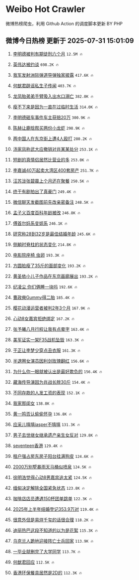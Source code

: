 # Weibo Hot Crawler 



微博热榜爬虫，利用 Github Action 的调度脚本更新 BY PHP 


## 微博今日热榜 更新于 2025-07-31 15:01:09 
1. [李明德被判有期徒刑六个月](https://s.weibo.com/weibo?q=%23%E6%9D%8E%E6%98%8E%E5%BE%B7%E8%A2%AB%E5%88%A4%E6%9C%89%E6%9C%9F%E5%BE%92%E5%88%91%E5%85%AD%E4%B8%AA%E6%9C%88%23&t=31&band_rank=1&Refer=top) `12.5M 🔥` 

1. [英伟达被约谈](https://s.weibo.com/weibo?q=%23%E8%8B%B1%E4%BC%9F%E8%BE%BE%E8%A2%AB%E7%BA%A6%E8%B0%88%23&t=31&band_rank=2&Refer=top) `698.2K 🔥` 

1. [我军发射洲际弹道导弹独家披露](https://s.weibo.com/weibo?q=%23%E6%88%91%E5%86%9B%E5%8F%91%E5%B0%84%E6%B4%B2%E9%99%85%E5%BC%B9%E9%81%93%E5%AF%BC%E5%BC%B9%E7%8B%AC%E5%AE%B6%E6%8A%AB%E9%9C%B2%23&t=31&band_rank=3&Refer=top) `417.6K 🔥` 

1. [何猷君辟谣私生子传闻](https://s.weibo.com/weibo?q=%23%E4%BD%95%E7%8C%B7%E5%90%9B%E8%BE%9F%E8%B0%A3%E7%A7%81%E7%94%9F%E5%AD%90%E4%BC%A0%E9%97%BB%23&t=31&band_rank=4&Refer=top) `403.7K 🔥` 

1. [龙凤胎弟弟手臂吸入出水口溺亡](https://s.weibo.com/weibo?q=%23%E9%BE%99%E5%87%A4%E8%83%8E%E5%BC%9F%E5%BC%9F%E6%89%8B%E8%87%82%E5%90%B8%E5%85%A5%E5%87%BA%E6%B0%B4%E5%8F%A3%E6%BA%BA%E4%BA%A1%23&t=31&band_rank=5&Refer=top) `382.0K 🔥` 

1. [瘦不下来是因为一直在过临时生活](https://s.weibo.com/weibo?q=%E7%98%A6%E4%B8%8D%E4%B8%8B%E6%9D%A5%E6%98%AF%E5%9B%A0%E4%B8%BA%E4%B8%80%E7%9B%B4%E5%9C%A8%E8%BF%87%E4%B8%B4%E6%97%B6%E7%94%9F%E6%B4%BB&t=31&band_rank=6&Refer=top) `314.0K 🔥` 

1. [李明德砸车事件车主获赔20万](https://s.weibo.com/weibo?q=%23%E6%9D%8E%E6%98%8E%E5%BE%B7%E7%A0%B8%E8%BD%A6%E4%BA%8B%E4%BB%B6%E8%BD%A6%E4%B8%BB%E8%8E%B7%E8%B5%9420%E4%B8%87%23&t=31&band_rank=7&Refer=top) `300.9K 🔥` 

1. [陈赫让鹿晗帮买两份小龙虾](https://s.weibo.com/weibo?q=%23%E9%99%88%E8%B5%AB%E8%AE%A9%E9%B9%BF%E6%99%97%E5%B8%AE%E4%B9%B0%E4%B8%A4%E4%BB%BD%E5%B0%8F%E9%BE%99%E8%99%BE%23&t=31&band_rank=8&Refer=top) `298.9K 🔥` 

1. [两中国人在东京街上遭4人殴打](https://s.weibo.com/weibo?q=%23%E4%B8%A4%E4%B8%AD%E5%9B%BD%E4%BA%BA%E5%9C%A8%E4%B8%9C%E4%BA%AC%E8%A1%97%E4%B8%8A%E9%81%AD4%E4%BA%BA%E6%AE%B4%E6%89%93%23&t=31&band_rank=9&Refer=top) `280.2K 🔥` 

1. [汤家凤称武大应撤销对肖某某处分](https://s.weibo.com/weibo?q=%23%E6%B1%A4%E5%AE%B6%E5%87%A4%E7%A7%B0%E6%AD%A6%E5%A4%A7%E5%BA%94%E6%92%A4%E9%94%80%E5%AF%B9%E8%82%96%E6%9F%90%E6%9F%90%E5%A4%84%E5%88%86%23&t=31&band_rank=10&Refer=top) `253.1K 🔥` 

1. [短剧的真情侣居然比营业的多](https://s.weibo.com/weibo?q=%E7%9F%AD%E5%89%A7%E7%9A%84%E7%9C%9F%E6%83%85%E4%BE%A3%E5%B1%85%E7%84%B6%E6%AF%94%E8%90%A5%E4%B8%9A%E7%9A%84%E5%A4%9A&t=31&band_rank=11&Refer=top) `253.0K 🔥` 

1. [李嘉诚40万起卖大湾区400套房产](https://s.weibo.com/weibo?q=%23%E6%9D%8E%E5%98%89%E8%AF%9A40%E4%B8%87%E8%B5%B7%E5%8D%96%E5%A4%A7%E6%B9%BE%E5%8C%BA400%E5%A5%97%E6%88%BF%E4%BA%A7%23&t=31&band_rank=12&Refer=top) `251.7K 🔥` 

1. [汪苏泷张碧晨上个月还在聚餐](https://s.weibo.com/weibo?q=%23%E6%B1%AA%E8%8B%8F%E6%B3%B7%E5%BC%A0%E7%A2%A7%E6%99%A8%E4%B8%8A%E4%B8%AA%E6%9C%88%E8%BF%98%E5%9C%A8%E8%81%9A%E9%A4%90%23&t=31&band_rank=13&Refer=top) `250.5K 🔥` 

1. [终于有剧拍出了真豪门](https://s.weibo.com/weibo?q=%E7%BB%88%E4%BA%8E%E6%9C%89%E5%89%A7%E6%8B%8D%E5%87%BA%E4%BA%86%E7%9C%9F%E8%B1%AA%E9%97%A8&t=31&band_rank=14&Refer=top) `249.4K 🔥` 

1. [微信聊天发截图前先改亲密备注](https://s.weibo.com/weibo?q=%E5%BE%AE%E4%BF%A1%E8%81%8A%E5%A4%A9%E5%8F%91%E6%88%AA%E5%9B%BE%E5%89%8D%E5%85%88%E6%94%B9%E4%BA%B2%E5%AF%86%E5%A4%87%E6%B3%A8&t=31&band_rank=15&Refer=top) `248.5K 🔥` 

1. [孟子义百度百科年龄被改](https://s.weibo.com/weibo?q=%23%E5%AD%9F%E5%AD%90%E4%B9%89%E7%99%BE%E5%BA%A6%E7%99%BE%E7%A7%91%E5%B9%B4%E9%BE%84%E8%A2%AB%E6%94%B9%23&t=31&band_rank=16&Refer=top) `246.8K 🔥` 

1. [傅首尔妈系变姐系](https://s.weibo.com/weibo?q=%E5%82%85%E9%A6%96%E5%B0%94%E5%A6%88%E7%B3%BB%E5%8F%98%E5%A7%90%E7%B3%BB&t=31&band_rank=17&Refer=top) `246.1K 🔥` 

1. [研究称28到32岁是最佳结婚年龄](https://s.weibo.com/weibo?q=%23%E7%A0%94%E7%A9%B6%E7%A7%B028%E5%88%B032%E5%B2%81%E6%98%AF%E6%9C%80%E4%BD%B3%E7%BB%93%E5%A9%9A%E5%B9%B4%E9%BE%84%23&t=31&band_rank=18&Refer=top) `245.6K 🔥` 

1. [侧躺时脊柱的状态变化](https://s.weibo.com/weibo?q=%E4%BE%A7%E8%BA%BA%E6%97%B6%E8%84%8A%E6%9F%B1%E7%9A%84%E7%8A%B6%E6%80%81%E5%8F%98%E5%8C%96&t=31&band_rank=19&Refer=top) `214.8K 🔥` 

1. [电影院座椅 虫卵](https://s.weibo.com/weibo?q=%E7%94%B5%E5%BD%B1%E9%99%A2%E5%BA%A7%E6%A4%85%20%E8%99%AB%E5%8D%B5&t=31&band_rank=20&Refer=top) `193.3K 🔥` 

1. [方圆脸瘦了35斤的面部变化](https://s.weibo.com/weibo?q=%E6%96%B9%E5%9C%86%E8%84%B8%E7%98%A6%E4%BA%8635%E6%96%A4%E7%9A%84%E9%9D%A2%E9%83%A8%E5%8F%98%E5%8C%96&t=31&band_rank=21&Refer=top) `193.2K 🔥` 

1. [黄圣依小儿子作品在东京画廊展出](https://s.weibo.com/weibo?q=%23%E9%BB%84%E5%9C%A3%E4%BE%9D%E5%B0%8F%E5%84%BF%E5%AD%90%E4%BD%9C%E5%93%81%E5%9C%A8%E4%B8%9C%E4%BA%AC%E7%94%BB%E5%BB%8A%E5%B1%95%E5%87%BA%23&t=31&band_rank=22&Refer=top) `193.2K 🔥` 

1. [纪凌尘 你们俩睡一块吗](https://s.weibo.com/weibo?q=%E7%BA%AA%E5%87%8C%E5%B0%98%20%E4%BD%A0%E4%BB%AC%E4%BF%A9%E7%9D%A1%E4%B8%80%E5%9D%97%E5%90%97&t=31&band_rank=23&Refer=top) `192.6K 🔥` 

1. [曹政奭Gummy得二胎](https://s.weibo.com/weibo?q=%23%E6%9B%B9%E6%94%BF%E5%A5%ADGummy%E5%BE%97%E4%BA%8C%E8%83%8E%23&t=31&band_rank=24&Refer=top) `185.4K 🔥` 

1. [樱花动漫运营者被判2年3个月](https://s.weibo.com/weibo?q=%23%E6%A8%B1%E8%8A%B1%E5%8A%A8%E6%BC%AB%E8%BF%90%E8%90%A5%E8%80%85%E8%A2%AB%E5%88%A42%E5%B9%B43%E4%B8%AA%E6%9C%88%23&t=31&band_rank=25&Refer=top) `167.9K 🔥` 

1. [心动8女嘉宾拒绝绑定](https://s.weibo.com/weibo?q=%E5%BF%83%E5%8A%A88%E5%A5%B3%E5%98%89%E5%AE%BE%E6%8B%92%E7%BB%9D%E7%BB%91%E5%AE%9A&t=31&band_rank=26&Refer=top) `167.2K 🔥` 

1. [张予曦八月行程让我有点晕字](https://s.weibo.com/weibo?q=%23%E5%BC%A0%E4%BA%88%E6%9B%A6%E5%85%AB%E6%9C%88%E8%A1%8C%E7%A8%8B%E8%AE%A9%E6%88%91%E6%9C%89%E7%82%B9%E6%99%95%E5%AD%97%23&t=31&band_rank=27&Refer=top) `163.4K 🔥` 

1. [美军证实一架F35战机坠毁](https://s.weibo.com/weibo?q=%23%E7%BE%8E%E5%86%9B%E8%AF%81%E5%AE%9E%E4%B8%80%E6%9E%B6F35%E6%88%98%E6%9C%BA%E5%9D%A0%E6%AF%81%23&t=31&band_rank=28&Refer=top) `163.3K 🔥` 

1. [于正让李梦少穿点丑衣服](https://s.weibo.com/weibo?q=%E4%BA%8E%E6%AD%A3%E8%AE%A9%E6%9D%8E%E6%A2%A6%E5%B0%91%E7%A9%BF%E7%82%B9%E4%B8%91%E8%A1%A3%E6%9C%8D&t=31&band_rank=29&Refer=top) `161.3K 🔥` 

1. [半退圈女演员因利剑玫瑰翻红](https://s.weibo.com/weibo?q=%E5%8D%8A%E9%80%80%E5%9C%88%E5%A5%B3%E6%BC%94%E5%91%98%E5%9B%A0%E5%88%A9%E5%89%91%E7%8E%AB%E7%91%B0%E7%BF%BB%E7%BA%A2&t=31&band_rank=30&Refer=top) `156.6K 🔥` 

1. [为什么你一眼就被认出是最好欺负的](https://s.weibo.com/weibo?q=%23%E4%B8%BA%E4%BB%80%E4%B9%88%E4%BD%A0%E4%B8%80%E7%9C%BC%E5%B0%B1%E8%A2%AB%E8%AE%A4%E5%87%BA%E6%98%AF%E6%9C%80%E5%A5%BD%E6%AC%BA%E8%B4%9F%E7%9A%84%23&t=31&band_rank=31&Refer=top) `156.4K 🔥` 

1. [藏海传导演因为肖战长胖30斤](https://s.weibo.com/weibo?q=%23%E8%97%8F%E6%B5%B7%E4%BC%A0%E5%AF%BC%E6%BC%94%E5%9B%A0%E4%B8%BA%E8%82%96%E6%88%98%E9%95%BF%E8%83%9630%E6%96%A4%23&t=31&band_rank=32&Refer=top) `154.4K 🔥` 

1. [不同存款的人发工资的表现](https://s.weibo.com/weibo?q=%E4%B8%8D%E5%90%8C%E5%AD%98%E6%AC%BE%E7%9A%84%E4%BA%BA%E5%8F%91%E5%B7%A5%E8%B5%84%E7%9A%84%E8%A1%A8%E7%8E%B0&t=31&band_rank=33&Refer=top) `152.1K 🔥` 

1. [我家那闺女](https://s.weibo.com/weibo?q=%E6%88%91%E5%AE%B6%E9%82%A3%E9%97%BA%E5%A5%B3&t=31&band_rank=34&Refer=top) `138.8K 🔥` 

1. [黄一鸣否认偷偷怀孕](https://s.weibo.com/weibo?q=%23%E9%BB%84%E4%B8%80%E9%B8%A3%E5%90%A6%E8%AE%A4%E5%81%B7%E5%81%B7%E6%80%80%E5%AD%95%23&t=31&band_rank=35&Refer=top) `136.8K 🔥` 

1. [应采儿嘻嘻jasper不嘻嘻](https://s.weibo.com/weibo?q=%E5%BA%94%E9%87%87%E5%84%BF%E5%98%BB%E5%98%BBjasper%E4%B8%8D%E5%98%BB%E5%98%BB&t=31&band_rank=36&Refer=top) `131.3K 🔥` 

1. [男子去世继女继承遗产亲生女反对](https://s.weibo.com/weibo?q=%23%E7%94%B7%E5%AD%90%E5%8E%BB%E4%B8%96%E7%BB%A7%E5%A5%B3%E7%BB%A7%E6%89%BF%E9%81%97%E4%BA%A7%E4%BA%B2%E7%94%9F%E5%A5%B3%E5%8F%8D%E5%AF%B9%23&t=31&band_rank=37&Refer=top) `129.8K 🔥` 

1. [seventeen香港](https://s.weibo.com/weibo?q=seventeen%E9%A6%99%E6%B8%AF&t=31&band_rank=38&Refer=top) `129.4K 🔥` 

1. [租户强占房东房子阳台挂满狗皮](https://s.weibo.com/weibo?q=%23%E7%A7%9F%E6%88%B7%E5%BC%BA%E5%8D%A0%E6%88%BF%E4%B8%9C%E6%88%BF%E5%AD%90%E9%98%B3%E5%8F%B0%E6%8C%82%E6%BB%A1%E7%8B%97%E7%9A%AE%23&t=31&band_rank=39&Refer=top) `124.6K 🔥` 

1. [2000万别墅暴雨天马桶似喷泉](https://s.weibo.com/weibo?q=%232000%E4%B8%87%E5%88%AB%E5%A2%85%E6%9A%B4%E9%9B%A8%E5%A4%A9%E9%A9%AC%E6%A1%B6%E4%BC%BC%E5%96%B7%E6%B3%89%23&t=31&band_rank=40&Refer=top) `124.5K 🔥` 

1. [徐明浩觉得心动8男嘉宾追太紧](https://s.weibo.com/weibo?q=%23%E5%BE%90%E6%98%8E%E6%B5%A9%E8%A7%89%E5%BE%97%E5%BF%83%E5%8A%A88%E7%94%B7%E5%98%89%E5%AE%BE%E8%BF%BD%E5%A4%AA%E7%B4%A7%23&t=31&band_rank=41&Refer=top) `124.5K 🔥` 

1. [缅甸决定解除全国紧急状态](https://s.weibo.com/weibo?q=%23%E7%BC%85%E7%94%B8%E5%86%B3%E5%AE%9A%E8%A7%A3%E9%99%A4%E5%85%A8%E5%9B%BD%E7%B4%A7%E6%80%A5%E7%8A%B6%E6%80%81%23&t=31&band_rank=42&Refer=top) `123.8K 🔥` 

1. [咖啡店店员遭遇150杯团单跳单](https://s.weibo.com/weibo?q=%E5%92%96%E5%95%A1%E5%BA%97%E5%BA%97%E5%91%98%E9%81%AD%E9%81%87150%E6%9D%AF%E5%9B%A2%E5%8D%95%E8%B7%B3%E5%8D%95&t=31&band_rank=43&Refer=top) `122.3K 🔥` 

1. [2025年上半年结婚登记353.9万对](https://s.weibo.com/weibo?q=%232025%E5%B9%B4%E4%B8%8A%E5%8D%8A%E5%B9%B4%E7%BB%93%E5%A9%9A%E7%99%BB%E8%AE%B0353.9%E4%B8%87%E5%AF%B9%23&t=31&band_rank=44&Refer=top) `119.4K 🔥` 

1. [很意外但是易烊千玺的话很合理](https://s.weibo.com/weibo?q=%E5%BE%88%E6%84%8F%E5%A4%96%E4%BD%86%E6%98%AF%E6%98%93%E7%83%8A%E5%8D%83%E7%8E%BA%E7%9A%84%E8%AF%9D%E5%BE%88%E5%90%88%E7%90%86&t=31&band_rank=45&Refer=top) `118.2K 🔥` 

1. [迪丽热巴这段不知道的以为是花絮](https://s.weibo.com/weibo?q=%E8%BF%AA%E4%B8%BD%E7%83%AD%E5%B7%B4%E8%BF%99%E6%AE%B5%E4%B8%8D%E7%9F%A5%E9%81%93%E7%9A%84%E4%BB%A5%E4%B8%BA%E6%98%AF%E8%8A%B1%E7%B5%AE&t=31&band_rank=46&Refer=top) `115.3K 🔥` 

1. [乌克兰人跪地迎接阵亡士兵回家](https://s.weibo.com/weibo?q=%E4%B9%8C%E5%85%8B%E5%85%B0%E4%BA%BA%E8%B7%AA%E5%9C%B0%E8%BF%8E%E6%8E%A5%E9%98%B5%E4%BA%A1%E5%A3%AB%E5%85%B5%E5%9B%9E%E5%AE%B6&t=31&band_rank=47&Refer=top) `113.9K 🔥` 

1. [一毕业就删完了大学同学](https://s.weibo.com/weibo?q=%E4%B8%80%E6%AF%95%E4%B8%9A%E5%B0%B1%E5%88%A0%E5%AE%8C%E4%BA%86%E5%A4%A7%E5%AD%A6%E5%90%8C%E5%AD%A6&t=31&band_rank=48&Refer=top) `113.7K 🔥` 

1. [何猷君回应](https://s.weibo.com/weibo?q=%E4%BD%95%E7%8C%B7%E5%90%9B%E5%9B%9E%E5%BA%94&t=31&band_rank=49&Refer=top) `112.5K 🔥` 

1. [香港环保餐具居然是2D的](https://s.weibo.com/weibo?q=%E9%A6%99%E6%B8%AF%E7%8E%AF%E4%BF%9D%E9%A4%90%E5%85%B7%E5%B1%85%E7%84%B6%E6%98%AF2D%E7%9A%84&t=31&band_rank=50&Refer=top) `112.3K 🔥` 

